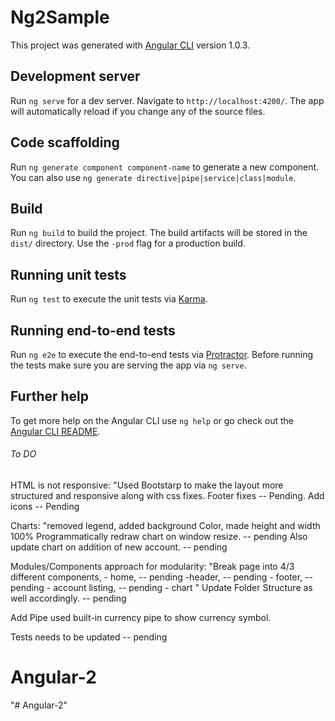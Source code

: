 # Ng2Sample

This project was generated with [Angular CLI](https://github.com/angular/angular-cli) version 1.0.3.

## Development server

Run `ng serve` for a dev server. Navigate to `http://localhost:4200/`. The app will automatically reload if you change any of the source files.

## Code scaffolding

Run `ng generate component component-name` to generate a new component. You can also use `ng generate directive|pipe|service|class|module`.

## Build

Run `ng build` to build the project. The build artifacts will be stored in the `dist/` directory. Use the `-prod` flag for a production build.

## Running unit tests

Run `ng test` to execute the unit tests via [Karma](https://karma-runner.github.io).

## Running end-to-end tests

Run `ng e2e` to execute the end-to-end tests via [Protractor](http://www.protractortest.org/).
Before running the tests make sure you are serving the app via `ng serve`.

## Further help

To get more help on the Angular CLI use `ng help` or go check out the [Angular CLI README](https://github.com/angular/angular-cli/blob/master/README.md).



###### To DO ###### 
HTML is not responsive:		"Used Bootstarp to make the layout more structured and responsive along with css fixes.
							Footer fixes -- Pending.
							Add icons -- Pending

Charts: 	"removed legend, added background Color, made height and width 100%
			Programmatically redraw chart on window resize. -- pending
			Also update chart on addition of new account. -- pending

Modules/Components approach for modularity:		"Break page into 4/3 different components, 
												- home, -- pending
												-header, -- pending
												- footer, -- pending
												- account listing, -- pending
												- chart "
												Update Folder Structure as well accordingly. -- pending

Add Pipe	used built-in currency pipe to show currency symbol.

Tests needs to be updated -- pending

# Angular-2
"# Angular-2" 
